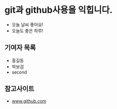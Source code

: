 # git과 github사용을 익힙니다.
- 오늘 날씨 좋아요!
- 오늘도 좋은 하루!

## 기여자 목록
- 홍길동
- 박보검
- second

## 참고사이트
- www.github.com
